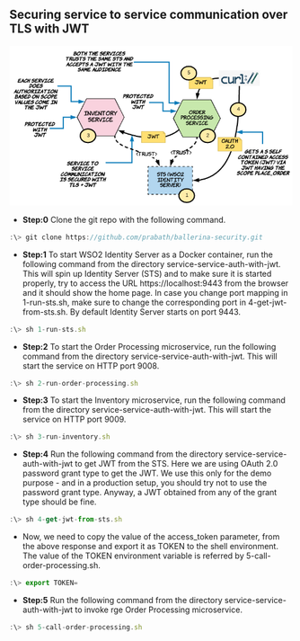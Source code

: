 ## Securing service to service communication over TLS with JWT

![alt text](./setup.png "Service to Service Communication Over TLS with JWT")

* **Step:0** Clone the git repo with the following command.

```javascript
:\> git clone https://github.com/prabath/ballerina-security.git
```

* **Step:1** To start WSO2 Identity Server as a Docker container, run the following command from the directory service-service-auth-with-jwt. This will spin up Identity Server (STS) and to make sure it is started properly, try to access the URL https://localhost:9443 from the browser and it should show the home page. In case you change port mapping in 1-run-sts.sh, make sure to change the corresponding port in 4-get-jwt-from-sts.sh. By default Identity Server starts on port 9443.

```javascript
:\> sh 1-run-sts.sh
```
* **Step:2** To start the Order Processing microservice, run the following command from the directory service-service-auth-with-jwt. This will start the service on HTTP port 9008.

```javascript
:\> sh 2-run-order-processing.sh
```
* **Step:3** To start the Inventory microservice, run the following command from the directory service-service-auth-with-jwt. This will start the service on HTTP port 9009.

```javascript
:\> sh 3-run-inventory.sh
```
* **Step:4** Run the following command from the directory service-service-auth-with-jwt to get JWT from the STS. Here we are using OAuth 2.0 password grant type to get the JWT. We use this only for the demo purpose - and in a production setup, you should try not to use the password grant type. Anyway, a JWT obtained from any of the grant type should be fine.

```javascript
:\> sh 4-get-jwt-from-sts.sh
```
* Now, we need to copy the value of the access_token parameter, from the above response and export it as TOKEN to the shell environment. The value of the TOKEN environment variable is referred by 5-call-order-processing.sh.

```javascript
:\> export TOKEN=
```
* **Step:5** Run the following command from the directory service-service-auth-with-jwt to invoke rge Order Processing microservice.

```javascript
:\> sh 5-call-order-processing.sh
```
